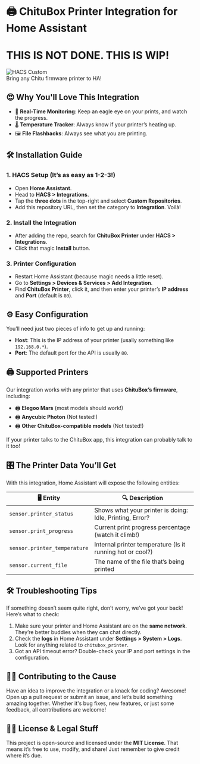 # 🖨️ ChituBox Printer Integration for Home Assistant


# THIS IS NOT DONE. THIS IS WIP!

![HACS Custom](https://img.shields.io/badge/HACS-Custom-blueviolet.svg?style=for-the-badge)  
Bring any Chitu firmware printer to HA!

## 😍 Why You'll Love This Integration

- 🔄 **Real-Time Monitoring**: Keep an eagle eye on your prints, and watch the progress.
- 🌡 **Temperature Tracker**: Always know if your printer’s heating up.
- 🖼 **File Flashbacks**: Always see what you are printing.

## 🛠 Installation Guide

### 1. **HACS Setup (It’s as easy as 1-2-3!)**
- Open **Home Assistant**.
- Head to **HACS > Integrations**.
- Tap the **three dots** in the top-right and select **Custom Repositories**.
- Add this repository URL, then set the category to **Integration**. Voilà!

### 2. **Install the Integration**
- After adding the repo, search for **ChituBox Printer** under **HACS > Integrations**.
- Click that magic **Install** button.
  
### 3. **Printer Configuration**
- Restart Home Assistant (because magic needs a little reset).
- Go to **Settings > Devices & Services > Add Integration**.
- Find **ChituBox Printer**, click it, and then enter your printer’s **IP address** and **Port** (default is `80`).

## ⚙️ Easy Configuration

You’ll need just two pieces of info to get up and running:
- **Host**: This is the IP address of your printer (usally something like `192.168.0.*`).
- **Port**: The default port for the API is usually `80`.

## 🖨 Supported Printers
Our integration works with any printer that uses **ChituBox’s firmware**, including:
- 🖨️ **Elegoo Mars** (most models should work!)
- 🖨️ **Anycubic Photon** (Not tested!)
- 🖨️ **Other ChituBox-compatible models** (Not tested!)

If your printer talks to the ChituBox app, this integration can probably talk to it too!

## 🎛 The Printer Data You’ll Get

With this integration, Home Assistant will expose the following entities:

| 🖥 Entity                | 🔍 Description                        |
|--------------------------|---------------------------------------|
| `sensor.printer_status`   | Shows what your printer is doing: Idle, Printing, Error? |
| `sensor.print_progress`   | Current print progress percentage (watch it climb!) |
| `sensor.printer_temperature` | Internal printer temperature (Is it running hot or cool?) |
| `sensor.current_file`     | The name of the file that’s being printed |

## 🛠️ Troubleshooting Tips
If something doesn’t seem quite right, don’t worry, we’ve got your back! Here’s what to check:
1. Make sure your printer and Home Assistant are on the **same network**. They’re better buddies when they can chat directly.
2. Check the **logs** in Home Assistant under **Settings > System > Logs**. Look for anything related to `chitubox_printer`.
3. Got an API timeout error? Double-check your IP and port settings in the configuration.

## 👩‍💻 Contributing to the Cause
Have an idea to improve the integration or a knack for coding? Awesome! Open up a pull request or submit an issue, and let’s build something amazing together. Whether it's bug fixes, new features, or just some feedback, all contributions are welcome!

## 🧙‍♂️ License & Legal Stuff
This project is open-source and licensed under the **MIT License**. That means it’s free to use, modify, and share! Just remember to give credit where it’s due.